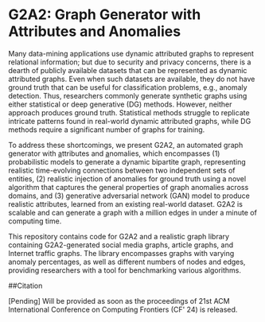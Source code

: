# G2A2: Graph Generator with Attributes and Anomalies

Many data-mining applications use dynamic attributed graphs to represent relational information; but due to security and privacy concerns, there is a dearth of publicly available datasets that can be represented as dynamic attributed graphs. Even when such datasets are available, they do not have ground truth that can be useful for classification problems, e.g., anomaly detection. Thus, researchers commonly generate synthetic graphs using either statistical or deep generative (DG) methods. However, neither approach produces ground truth. Statistical methods struggle to replicate intricate patterns found in real-world dynamic attributed graphs, while DG methods require a significant number of graphs for training. 

To address these shortcomings, we present G2A2, an automated <ins>g</ins>raph <ins>g</ins>enerator with <ins>a</ins>ttributes and <ins>a</ins>nomalies, which encompasses (1) probabilistic models to generate a dynamic bipartite graph, representing realistic time-evolving connections between two independent sets of entities, (2) realistic injection of anomalies for ground truth using a novel algorithm that captures the general properties of graph anomalies across domains, and (3) generative adversarial network (GAN) model to produce realistic attributes, learned from an existing real-world dataset. G2A2 is scalable and can generate a graph with a million edges in under a minute of computing time.

This repository contains code for G2A2 and a realistic graph library containing G2A2-generated social media graphs, article graphs, and Internet traffic graphs. The library
encompasses graphs with varying anomaly percentages, as well as different numbers of nodes and edges, providing researchers with a tool for benchmarking various algorithms.

##Citation

[Pending] Will be provided as soon as the proceedings of 21st ACM International Conference on Computing Frontiers (CF' 24) is released.
